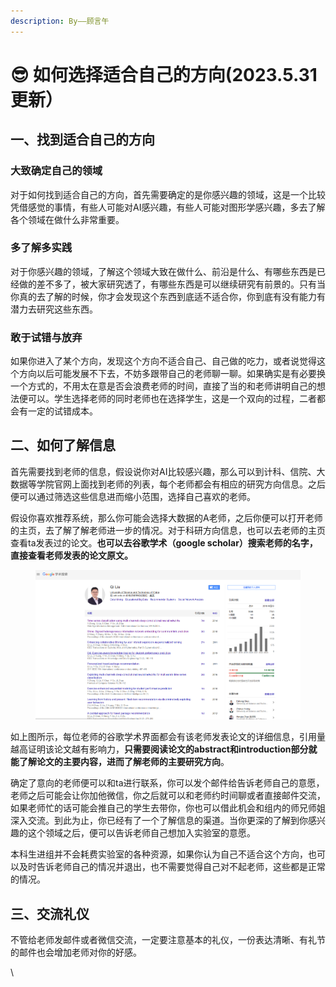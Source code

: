 ```yaml
---
description: By——顾言午
---
```


# 😎 如何选择适合自己的方向(2023.5.31更新）

## 一、找到适合自己的方向

### 大致确定自己的领域

对于如何找到适合自己的方向，首先需要确定的是你感兴趣的领域，这是一个比较凭借感觉的事情，有些人可能对AI感兴趣，有些人可能对图形学感兴趣，多去了解各个领域在做什么非常重要。

### 多了解多实践

对于你感兴趣的领域，了解这个领域大致在做什么、前沿是什么、有哪些东西是已经做的差不多了，被大家研究透了，有哪些东西是可以继续研究有前景的。只有当你真的去了解的时候，你才会发现这个东西到底适不适合你，你到底有没有能力有潜力去研究这些东西。

### 敢于试错与放弃

如果你进入了某个方向，发现这个方向不适合自己、自己做的吃力，或者说觉得这个方向以后可能发展不下去，不妨多跟带自己的老师聊一聊。如果确实是有必要换一个方式的，不用太在意是否会浪费老师的时间，直接了当的和老师讲明自己的想法便可以。学生选择老师的同时老师也在选择学生，这是一个双向的过程，二者都会有一定的试错成本。

## 二、如何了解信息

首先需要找到老师的信息，假设说你对AI比较感兴趣，那么可以到计科、信院、大数据等学院官网上面找到老师的列表，每个老师都会有相应的研究方向信息。之后便可以通过筛选这些信息进而缩小范围，选择自己喜欢的老师。

假设你喜欢推荐系统，那么你可能会选择大数据的A老师，之后你便可以打开老师的主页，去了解了解老师进一步的情况。对于科研方向信息，也可以去老师的主页查看ta发表过的论文。**也可以去谷歌学术（google scholar）搜索老师的名字，直接查看老师发表的论文原文。**

<figure><img src="../.gitbook/assets/image.png" alt=""><figcaption></figcaption></figure>

如上图所示，每位老师的谷歌学术界面都会有该老师发表论文的详细信息，引用量越高证明该论文越有影响力，**只需要阅读论文的abstract和introduction部分就能了解论文的主要内容，进而了解老师的主要研究方向**。

确定了意向的老师便可以和ta进行联系，你可以发个邮件给告诉老师自己的意愿，老师之后可能会让你加他微信，你之后就可以和老师约时间聊或者直接邮件交流，如果老师忙的话可能会推自己的学生去带你，你也可以借此机会和组内的师兄师姐深入交流。到此为止，你已经有了一个了解信息的渠道。当你更深的了解到你感兴趣的这个领域之后，便可以告诉老师自己想加入实验室的意愿。

本科生进组并不会耗费实验室的各种资源，如果你认为自己不适合这个方向，也可以及时告诉老师自己的情况并退出，也不需要觉得自己对不起老师，这些都是正常的情况。

## 三、交流礼仪

不管给老师发邮件或者微信交流，一定要注意基本的礼仪，一份表达清晰、有礼节的邮件也会增加老师对你的好感。

\
